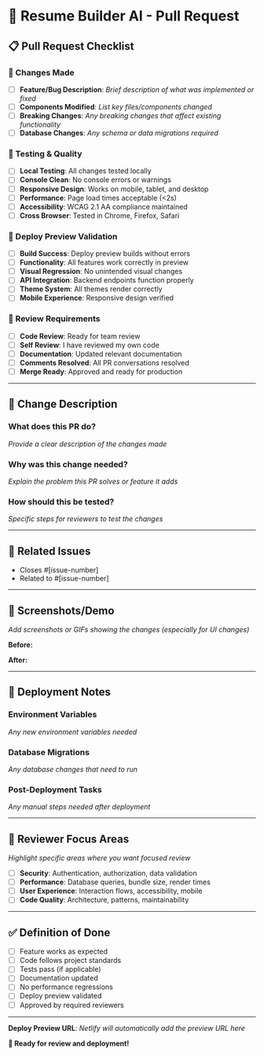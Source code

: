 # 🚀 **Resume Builder AI - Pull Request**

## 📋 **Pull Request Checklist**

### **🔧 Changes Made**
- [ ] **Feature/Bug Description**: _Brief description of what was implemented or fixed_
- [ ] **Components Modified**: _List key files/components changed_
- [ ] **Breaking Changes**: _Any breaking changes that affect existing functionality_
- [ ] **Database Changes**: _Any schema or data migrations required_

### **🧪 Testing & Quality**
- [ ] **Local Testing**: All changes tested locally
- [ ] **Console Clean**: No console errors or warnings
- [ ] **Responsive Design**: Works on mobile, tablet, and desktop
- [ ] **Performance**: Page load times acceptable (<2s)
- [ ] **Accessibility**: WCAG 2.1 AA compliance maintained
- [ ] **Cross Browser**: Tested in Chrome, Firefox, Safari

### **🎯 Deploy Preview Validation**
- [ ] **Build Success**: Deploy preview builds without errors
- [ ] **Functionality**: All features work correctly in preview
- [ ] **Visual Regression**: No unintended visual changes
- [ ] **API Integration**: Backend endpoints function properly
- [ ] **Theme System**: All themes render correctly
- [ ] **Mobile Experience**: Responsive design verified

### **👥 Review Requirements**
- [ ] **Code Review**: Ready for team review
- [ ] **Self Review**: I have reviewed my own code
- [ ] **Documentation**: Updated relevant documentation
- [ ] **Comments Resolved**: All PR conversations resolved
- [ ] **Merge Ready**: Approved and ready for production

---

## 🎯 **Change Description**

### **What does this PR do?**
_Provide a clear description of the changes made_

### **Why was this change needed?**
_Explain the problem this PR solves or feature it adds_

### **How should this be tested?**
_Specific steps for reviewers to test the changes_

---

## 🔗 **Related Issues**
- Closes #[issue-number]
- Related to #[issue-number]

---

## 📸 **Screenshots/Demo**
_Add screenshots or GIFs showing the changes (especially for UI changes)_

**Before:**
<!-- Screenshot of before state -->

**After:**
<!-- Screenshot of after state -->

---

## 🚨 **Deployment Notes**

### **Environment Variables**
_Any new environment variables needed_

### **Database Migrations**
_Any database changes that need to run_

### **Post-Deployment Tasks**
_Any manual steps needed after deployment_

---

## 🧠 **Reviewer Focus Areas**
_Highlight specific areas where you want focused review_

- [ ] **Security**: Authentication, authorization, data validation
- [ ] **Performance**: Database queries, bundle size, render times
- [ ] **User Experience**: Interaction flows, accessibility, mobile
- [ ] **Code Quality**: Architecture, patterns, maintainability

---

## ✅ **Definition of Done**
- [ ] Feature works as expected
- [ ] Code follows project standards
- [ ] Tests pass (if applicable)
- [ ] Documentation updated
- [ ] No performance regressions
- [ ] Deploy preview validated
- [ ] Approved by required reviewers

---

**Deploy Preview URL**: _Netlify will automatically add the preview URL here_

**🎉 Ready for review and deployment!**